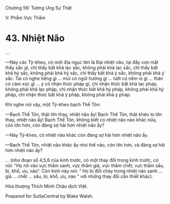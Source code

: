  

Chương 56: Tương Ưng Sự Thật

V: Phẩm Vực Thẳm

# 43\. Nhiệt Não

…

—Này các Tỷ-kheo, có một địa ngục tên là Ðại nhiệt não, tại đấy con mắt thấy sắc gì, chỉ thấy bất khả lạc sắc, không phải khả lạc sắc, chỉ thấy bất khả hỷ sắc, không phải khả hỷ sắc, chỉ thấy bất khả ý sắc, không phải khả ý sắc. Tai có nghe tiếng gì … mũi có ngửi hương gì … lưỡi có nếm vị gì … thân có cảm xúc gì … ý có nhận thức pháp gì, chỉ nhận thức bất khả lạc pháp, không phải khả lạc pháp, chỉ nhận thức bất khả hỷ pháp, không phải khả hỷ pháp, chỉ nhận thức bất khả ý pháp, không phải khả ý pháp.

Khi nghe nói vậy, một Tỷ-kheo bạch Thế Tôn:

—Bạch Thế Tôn, thật lớn thay, nhiệt não ấy! Bạch Thế Tôn, thật khéo to lớn thay, nhiệt não ấy! Bạch Thế Tôn, không biết có nhiệt não nào khác nữa, còn lớn hơn, còn đáng sợ hãi hơn nhiệt não ấy?

—Này Tỷ-kheo, có nhiệt não khác còn đáng sợ hãi hơn nhiệt não ấy.

—Bạch Thế Tôn, nhiệt não khác ấy như thế nào, còn lớn hơn, và đáng sợ hãi hơn nhiệt não ấy?

… (như đoạn số 4,5,6 của kinh trước, có một thay đổi trong kinh trước, có nói: “Họ rơi vào vực thẳm sanh, vực thẳm già, vực thẳm chết, vực thẳm sầu, bi, khổ, ưu, não”. Còn kinh này nói: ” Họ bị đốt cháy trong nhiệt não sanh … già … chết … sầu, bi, khổ, ưu, não ” với những thay đổi cần thiết khác).

Hòa thượng Thích Minh Châu dịch Việt.

Prepared for SuttaCentral by Blake Walsh.